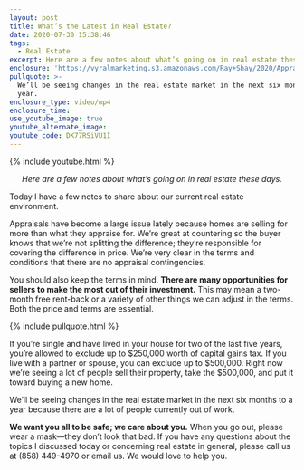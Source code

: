 ```yaml
---
layout: post
title: What’s the Latest in Real Estate?
date: 2020-07-30 15:38:46
tags:
  - Real Estate
excerpt: Here are a few notes about what’s going on in real estate these days.
enclosure: 'https://vyralmarketing.s3.amazonaws.com/Ray+Shay/2020/Appraisals+7.30.2020.mp4'
pullquote: >-
  We’ll be seeing changes in the real estate market in the next six months to a
  year.
enclosure_type: video/mp4
enclosure_time:
use_youtube_image: true
youtube_alternate_image:
youtube_code: DK77RSiVU1I
---
```


{% include youtube.html %}

<p style="text-align: center;"><em>Here are a few notes about what’s going on in real estate these days.</em></p>

Today I have a few notes to share about our current real estate environment.

Appraisals have become a large issue lately because homes are selling for more than what they appraise for. We’re great at countering so the buyer knows that we’re not splitting the difference; they’re responsible for covering the difference in price. We’re very clear in the terms and conditions that there are no appraisal contingencies.&nbsp;

You should also keep the terms in mind. **There are many opportunities for sellers to make the most out of their investment.** This may mean a two-month free rent-back or a variety of other things we can adjust in the terms. Both the price and terms are essential.

{% include pullquote.html %}

If you’re single and have lived in your house for two of the last five years, you’re allowed to exclude up to $250,000 worth of capital gains tax. If you live with a partner or spouse, you can exclude up to $500,000. Right now we’re seeing a lot of people sell their property, take the $500,000, and put it toward buying a new home.

We’ll be seeing changes in the real estate market in the next six months to a year because there are a lot of people currently out of work.

**We want you all to be safe; we care about you.** When you go out, please wear a mask—they don’t look that bad. If you have any questions about the topics I discussed today or concerning real estate in general, please call us at (858) 449-4970 or email us. We would love to help you.